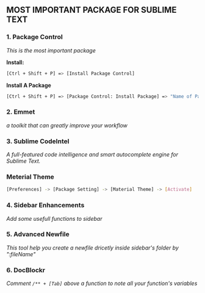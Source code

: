 ## MOST IMPORTANT PACKAGE FOR SUBLIME TEXT

### 1. Package Control

*This is the most important package*

**Install:**

```sh
[Ctrl + Shift + P] => [Install Package Control]

```

**Install A Package**

```sh
[Ctrl + Shift + P] => [Package Control: Install Package] => "Name of Package"

```

### 2. Emmet

*a toolkit that can greatly improve your workflow*


### 3. Sublime CodeIntel

*A full-featured code intelligence and smart autocomplete engine for Sublime Text.*

### Meterial Theme

```sh
[Preferences] -> [Package Setting] -> [Material Theme] -> [Activate]
```

### 4. Sidebar Enhancements

*Add some usefull functions to sidebar*

### 5. Advanced Newfile

*This tool help you create a newfile dricetly inside sidebar's folder by ":fileName"*

### 6. DocBlockr

*Comment `/** + [Tab]` above a function to note all your function's variables*



